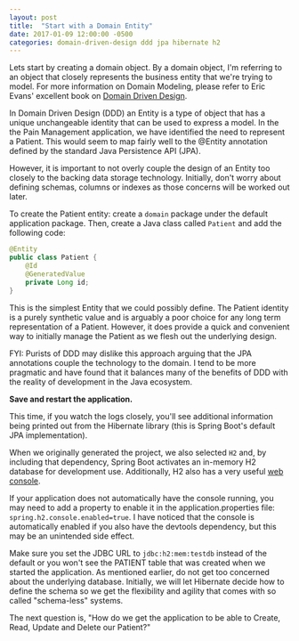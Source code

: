 ```yaml
---
layout: post
title:  "Start with a Domain Entity"
date: 2017-01-09 12:00:00 -0500
categories: domain-driven-design ddd jpa hibernate h2
---
```


Lets start by creating a domain object.  By a domain object, I'm referring to an object that closely
represents the business entity that we're trying to model.  For more information on Domain Modeling, 
please refer to Eric Evans' excellent book on
[Domain Driven Design](https://www.amazon.com/Domain-Driven-Design-Tackling-Complexity-Software/dp/0321125215).

In Domain Driven Design (DDD) an Entity is a type of object that has a unique unchangeable identity
that can be used to express a model.  In the the Pain Management application, we have identified the
need to represent a Patient.  This would seem to map fairly well to the @Entity annotation defined
by the standard Java Persistence API (JPA).

However, it is important to not overly couple the design of an Entity too closely to the backing
data storage technology.  Initially, don't worry about defining schemas, columns or indexes as those
concerns will be worked out later.

To create the Patient entity: create a `domain` package under the default application package.
Then, create a Java class called `Patient` and add the following code:

```java
@Entity
public class Patient {
    @Id
    @GeneratedValue
    private Long id;
}
```

This is the simplest Entity that we could possibly define.  The Patient identity is a purely
synthetic value and is arguably a poor choice for any long term representation of a Patient.
However, it does provide a quick and convenient way to initially manage the Patient as we flesh out
the underlying design.

FYI: Purists of DDD may dislike this approach arguing that the JPA annotations couple the
technology to the domain.  I tend to be more pragmatic and have found that it balances many of the
benefits of DDD with the reality of development in the Java ecosystem.

**Save and restart the application.**

This time, if you watch the logs closely, you'll see additional information being printed out from
the Hibernate library (this is Spring Boot's default JPA implementation).

When we originally generated the project, we also selected `H2` and, by including that dependency,
Spring Boot activates an in-memory H2 database for development use.  Additionally, H2 also has a
very useful [web console](http://localhost:8080/h2-console).

If your application does not automatically have the console running, you may need to add a property
to enable it in the application.properties file: `spring.h2.console.enabled=true`.  I have noticed
that the console is automatically enabled if you also have the devtools dependency, but this may be
an unintended side effect.

Make sure you set the JDBC URL to `jdbc:h2:mem:testdb` instead of the default or you won't see the
PATIENT table that was created when we started the application.  As mentioned earlier, do not get
too concerned about the underlying database.  Initially, we will let Hibernate decide how to define
the schema so we get the flexibility and agility that comes with so called "schema-less" systems.

The next question is, "How do we get the application to be able to Create, Read, Update and Delete
our Patient?"